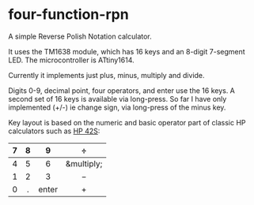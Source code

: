 # four-function-rpn
A simple Reverse Polish Notation calculator. 

It uses the TM1638 module, which has 16 keys and an 8-digit 7-segment LED. The microcontroller is ATtiny1614.

Currently it implements just plus, minus, multiply and divide.

Digits 0-9, decimal point, four operators, and enter use the 16 keys. A second set of 16 keys is available via long-press. So far I have only implemented (+/-) ie change sign, via long-press of the minus key.

Key layout is based on the numeric and basic operator part of classic HP calculators such as [HP 42S](https://en.wikipedia.org/wiki/HP-42S):

|7|8|9|&divide;|
|:---:|:---:|:---:|:---:|
|4|5|6|&multiply;|
|1|2|3|&minus;|
|0|.|enter|&plus;|
